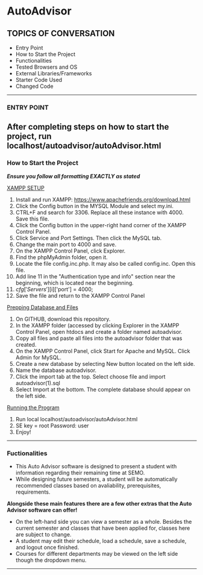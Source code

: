 # AutoAdvisor

## TOPICS OF CONVERSATION
* Entry Point
* How to Start the Project
* Functionalities
* Tested Browsers and OS
* External Libraries/Frameworks
* Starter Code Used
* Changed Code

---
### ENTRY POINT
  After completing steps on how to start the project, run
  localhost/autoadvisor/autoAdvisor.html
---
### How to Start the Project
***Ensure you follow all formatting EXACTLY as stated***

<ins>XAMPP SETUP</ins>
1. Install and run XAMPP: https://www.apachefriends.org/download.html
2. Click the Config button in the MYSQL Module and select my.ini.
3. CTRL+F and search for 3306. Replace all these instance with 4000. Save this file.
4. Click the Config button in the upper-right hand corner of the XAMPP Control Panel.
5. Click Service and Port Settings. Then click the MySQL tab. 
6. Change the main port to 4000 and save.
7. On the XAMPP Control Panel, click Explorer.
8. Find the phpMyAdmin folder, open it.
9. Locate the file config.inc.php. It may also be called config.inc. Open this file.
10. Add line 11 in the "Authentication type and info" section near the beginning, which is located near the beginning.
11. $cfg['Servers'][$i]['port'] = 4000;
12. Save the file and return to the XAMPP Control Panel

<ins>Prepping Database and Files</ins>
1. On GITHUB, download this repository.
2. In the XAMPP folder (accessed by clicking Explorer in the XAMPP Control Panel, open htdocs and create a folder named autoadvisor.
3. Copy all files and paste all files into the autoadvisor folder that was created.
4. On the XAMPP Control Panel, click Start for Apache and MySQL. Click Admin for MySQL.
5. Create a new database by selecting New button located on the left side.
6. Name the database autoadvisor.
7. Click the import tab at the top. Select choose file and import autoadvisor(1).sql
8. Select Import at the bottom. The complete database should appear on the left side.

<ins>Running the Program</ins>
1. Run local localhost/autoadvisor/autoAdvisor.html
2. SE key = root    Password: user
3. Enjoy!

---
### Fuctionalities

* This Auto Advisor software is designed to present a student with information regarding their remaining time at SEMO.
* While designing future semesters, a student will be automatically recommended classes based on avaliability, prerequisites, requirements.

**Alongside these main features there are a few other extras that the Auto Advisor software can offer!**
* On the left-hand side you can view a semester as a whole. Besides the current semester and classes that have been applied for, classes here are subject to change.
* A student may edit their schedule, load a schedule, save a schedule, and logout once finished.
* Courses for different departments may be viewed on the left side though the dropdown menu.
---

